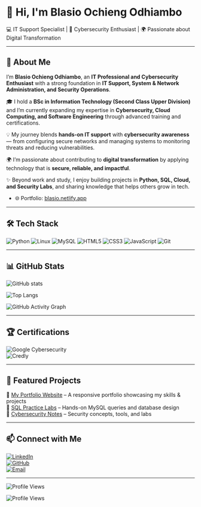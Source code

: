 # 👋 Hi, I'm Blasio Ochieng  Odhiambo

💻 IT Support Specialist | 🔐 Cybersecurity Enthusiast | 🌍 Passionate about Digital Transformation  

---

## 🚀 About Me  
I’m **Blasio Ochieng Odhiambo**, an **IT Professional and Cybersecurity Enthusiast** with a strong foundation in **IT Support, System & Network Administration, and Security Operations**.  

🎓 I hold a **BSc in Information Technology (Second Class Upper Division)** and I’m currently expanding my expertise in **Cybersecurity, Cloud Computing, and Software Engineering** through advanced training and certifications.  

💡 My journey blends **hands-on IT support** with **cybersecurity awareness** — from configuring secure networks and managing systems to monitoring threats and reducing vulnerabilities.  

🌍 I’m passionate about contributing to **digital transformation** by applying technology that is **secure, reliable, and impactful**.  

✨ Beyond work and study, I enjoy building projects in **Python, SQL, Cloud, and Security Labs**, and sharing knowledge that helps others grow in tech.  

- 🌐 Portfolio: [blasio.netlify.app](https://blasio.netlify.app)  

---

## 🛠️ Tech Stack  
![Python](https://img.shields.io/badge/Python-3776AB?style=for-the-badge&logo=python&logoColor=white)
![Linux](https://img.shields.io/badge/Linux-FCC624?style=for-the-badge&logo=linux&logoColor=black)
![MySQL](https://img.shields.io/badge/MySQL-005C84?style=for-the-badge&logo=mysql&logoColor=white)
![HTML5](https://img.shields.io/badge/HTML5-E34F26?style=for-the-badge&logo=html5&logoColor=white)
![CSS3](https://img.shields.io/badge/CSS3-1572B6?style=for-the-badge&logo=css3&logoColor=white)
![JavaScript](https://img.shields.io/badge/JavaScript-F7DF1E?style=for-the-badge&logo=javascript&logoColor=black)
![Git](https://img.shields.io/badge/Git-F05032?style=for-the-badge&logo=git&logoColor=white)

---

## 📊 GitHub Stats  
![GitHub stats](https://github-readme-stats.vercel.app/api?username=Bblasio&show_icons=true&theme=radical)  

![Top Langs](https://github-readme-stats.vercel.app/api/top-langs/?username=Bblasio&layout=compact&theme=radical)  

![GitHub Activity Graph](https://github-readme-activity-graph.vercel.app/graph?username=Bblasio&theme=github)  

---

## 🏆 Certifications  
![Google Cybersecurity](https://img.shields.io/badge/Google-Cybersecurity-blue?style=for-the-badge&logo=google)  
![Credly](https://img.shields.io/badge/Credly-Badges-orange?style=for-the-badge&logo=credly)  

---

## 📌 Featured Projects  
🔹 [My Portfolio Website](https://blasio.netlify.app) – A responsive portfolio showcasing my skills & projects  
🔹 [SQL Practice Labs](https://github.com/Bblasio/SQL-Labs) – Hands-on MySQL queries and database design  
🔹 [Cybersecurity Notes](https://github.com/Bblasio/Cybersecurity-Notes) – Security concepts, tools, and labs  

---

## 📫 Connect with Me  
[![LinkedIn](https://img.shields.io/badge/LinkedIn-Connect-blue?logo=linkedin&style=for-the-badge)](https://www.linkedin.com/in/blasioodhiambo)  
[![GitHub](https://img.shields.io/badge/GitHub-Follow-black?logo=github&style=for-the-badge)](https://github.com/Bblasio)  
[![Email](https://img.shields.io/badge/Email-Contact-red?style=for-the-badge&logo=gmail)](mailto:ochiengblasio@gmail.com)  

---

![Profile Views](https://komarev.com/ghpvc/?username=Bblasio&color=blue)


![Profile Views](https://komarev.com/ghpvc/?username=Bblasio&color=blue)

